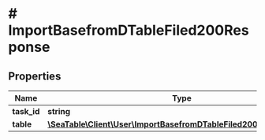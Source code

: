 # # ImportBasefromDTableFiled200Response

## Properties

Name | Type | Description | Notes
------------ | ------------- | ------------- | -------------
**task_id** | **string** |  | [optional]
**table** | [**\SeaTable\Client\User\ImportBasefromDTableFiled200ResponseTable**](ImportBasefromDTableFiled200ResponseTable.md) |  | [optional]

